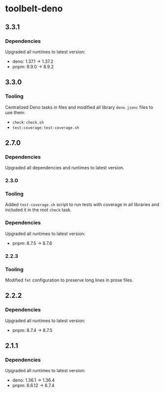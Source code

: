 # toolbelt-deno

## 3.3.1

### Dependencies

Upgraded all runtimes to latest version:

- deno: 1.37.1 -> 1.37.2
- pnpm: 8.9.0 -> 8.9.2

## 3.3.0

### Tooling

Centralized Deno tasks in files and modified all library `deno.jsonc` files to use them:

- `check`: `check.sh`
- `test:coverage`: `test-coverage.sh`

## 2.7.0

### Dependencies

Upgraded all dependencies and runtimes to latest version.

### 2.3.0

### Tooling

Added `test-coverage.sh` script to run tests with coverage in all libraries and included it in the root `check` task.

### Dependencies

Upgraded all runtimes to latest version:

- pnpm: 8.7.5 -> 8.7.6

### 2.2.3

### Tooling

Modified `fmt` configuration to preserve long lines in prose files.

## 2.2.2

### Dependencies

Upgraded all runtimes to latest version:

- pnpm: 8.7.4 -> 8.7.5

## 2.1.1

### Dependencies

Upgraded all runtimes to latest version:

- deno: 1.36.1 -> 1.36.4
- pnpm: 8.6.12 -> 8.7.4
